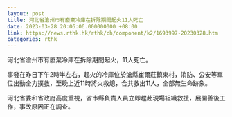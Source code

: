 ```yaml
---
layout: post
title: 河北省滄州市有廢棄冷庫在拆除期間起火11人死亡
date: 2023-03-28 20:06:06.000000000 +08:00
link: https://news.rthk.hk/rthk/ch/component/k2/1693997-20230328.htm
categories: rthk
---
```


河北省滄州市有廢棄冷庫在拆除期間起火，11人死亡。

事發在昨日下午2時半左右，起火的冷庫位於滄縣崔爾莊鎮東村，消防、公安等單位出動全力撲救，至晚上近11時將火救熄，合共救出11人，全部無生命跡象。

河北省委和省政府高度重視，省市縣負責人員立即趕赴現場組織救援，展開善後工作，事故原因正在調查。
